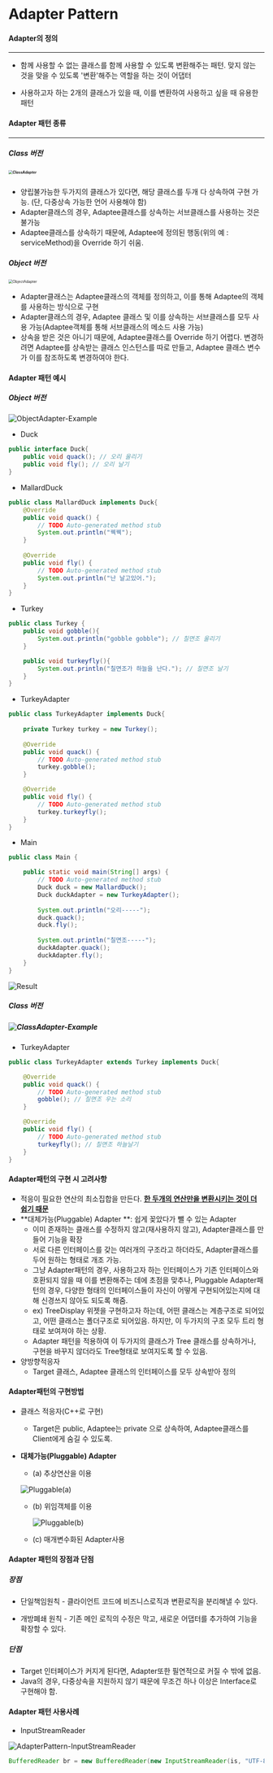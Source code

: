 # Adapter Pattern

#### Adapter의 정의

------

- 함께 사용할 수 없는 클래스를 함께 사용할 수 있도록 변환해주는 패턴. 맞지 않는 것을 맞을 수 있도록 '변환'해주는 역할을 하는 것이 어댑터

- 사용하고자 하는 2개의 클래스가 있을 때, 이를 변환하여 사용하고 싶을 때 유용한 패턴

#### Adapter 패턴 종류

------

##### Class 버전

##### <img src="../../resource/structural-patterns/ClassAdapter.png" alt="ClassAdapter" style="zoom:50%;" />

- 양립불가능한 두가지의 클래스가 있다면, 해당 클래스를 두개 다 상속하여 구현 가능. (단, 다중상속 가능한 언어 사용해야 함)
- Adapter클래스의 경우, Adaptee클래스를 상속하는 서브클래스를 사용하는 것은 불가능
- Adaptee클래스를 상속하기 때문에, Adaptee에 정의된 행동(위의 예 : serviceMethod)을 Override 하기 쉬움.

##### Object 버전

<img src="../../resource/structural-patterns/ObjectAdapter.png" alt="ObjectAdapter" style="zoom:50%;" />

- Adapter클래스는 Adaptee클래스의 객체를 정의하고, 이를 통해 Adaptee의 객체를 사용하는 방식으로 구현
- Adapter클래스의 경우, Adaptee 클래스 및 이를 상속하는 서브클래스를 모두 사용 가능(Adaptee객체를 통해 서브클래스의 메소드 사용 가능)
- 상속을 받은 것은 아니기 때문에, Adaptee클래스를 Override 하기 어렵다. 변경하려면 Adaptee를 상속받는 클래스 인스턴스를 따로 만들고, Adaptee 클래스 변수가 이를 참조하도록 변경하여야 한다.

#### Adapter 패턴 예시

##### Object 버전

![ObjectAdapter-Example](../../resource/structural-patterns/ObjectAdapter-Example.png)

* Duck

```java
public interface Duck{
	public void quack(); // 오리 울리기
	public void fly(); // 오리 날기
}
```

* MallardDuck

```java
public class MallardDuck implements Duck{
	@Override
	public void quack() {
		// TODO Auto-generated method stub
		System.out.println("꿱꿱");
	}
  
	@Override
	public void fly() {
		// TODO Auto-generated method stub
		System.out.println("난 날고있어.");
	}
}
```

* Turkey

```java
public class Turkey {
	public void gobble(){
		System.out.println("gobble gobble"); // 칠면조 울리기
	}

	public void turkeyfly(){
		System.out.println("칠면조가 하늘을 난다."); // 칠면조 날기
	}
}
```

* TurkeyAdapter

```java
public class TurkeyAdapter implements Duck{
	
	private Turkey turkey = new Turkey();
	
	@Override
	public void quack() {
		// TODO Auto-generated method stub
		turkey.gobble();
	}

	@Override
	public void fly() {
		// TODO Auto-generated method stub
		turkey.turkeyfly();
	}
}
```

* Main

```java
public class Main {

	public static void main(String[] args) {
		// TODO Auto-generated method stub
		Duck duck = new MallardDuck();
		Duck duckAdapter = new TurkeyAdapter();
    
		System.out.println("오리-----");
		duck.quack();
		duck.fly();
		
		System.out.println("칠면조-----");
		duckAdapter.quack();
		duckAdapter.fly();
	}
}
```

![Result](../../resource/structural-patterns/Result.png)

##### Class 버전

##### ![ClassAdapter-Example](../../resource/structural-patterns/ClassAdapter-Example.png)

* TurkeyAdapter

```java
public class TurkeyAdapter extends Turkey implements Duck{

	@Override
	public void quack() {
		// TODO Auto-generated method stub
		gobble(); // 칠면조 우는 소리
	}

	@Override
	public void fly() {
		// TODO Auto-generated method stub
		turkeyfly(); // 칠면조 하늘날기
	}
}
```

#### Adapter패턴의 구현 시 고려사항

* 적응이 필요한 연산의 최소집합을 만든다. <u>**한 두개의 연산만을 변환시키는 것이 더 쉽기 때문**</u>
* **대체가능(Pluggable) Adapter **: 쉽게 꽂았다가 뺄 수 있는 Adapter
  * 이미 존재하는 클래스를 수정하지 않고(재사용하지 않고), Adapter클래스를 만들어 기능을 확장
  * 서로 다른 인터페이스를 갖는 여러개의 구조라고 하더라도, Adapter클래스를 두어 원하는 형태로 개조 가능.
  * 그냥 Adapter패턴의 경우, 사용하고자 하는 인터페이스가 기존 인터페이스와 호환되지 않을 때 이를 변환해주는 데에 초점을 맞추나, Pluggable Adapter패턴의 경우, 다양한 형태의 인터페이스들이 자신이 어떻게 구현되어있는지에 대해 신경쓰지 않아도 되도록 해줌.
  * ex) TreeDisplay 위젯을 구현하고자 하는데, 어떤 클래스는 계층구조로 되어있고, 어떤 클래스는 폴더구조로 되어있음. 하지만, 이 두가지의 구조 모두 트리 형태로 보여져야 하는 상황.
  * Adapter 패턴을 적용하여 이 두가지의 클래스가 Tree 클래스를 상속하거나, 구현을 바꾸지 않더라도 Tree형태로 보여지도록 할 수 있음.
* 양방향적응자
  * Target 클래스, Adaptee 클래스의 인터페이스를 모두 상속받아 정의

#### Adapter패턴의 구현방법

* 클래스 적응자(C++로 구현)

  * Target은 public, Adaptee는 private 으로 상속하여, Adaptee클래스를 Client에게 숨길 수 있도록.

* **대체가능(Pluggable) Adapter**

  * (a) 추상연산을 이용

  ![Pluggable(a)](../../resource/structural-patterns/Pluggable(a).png)

  

  * (b) 위임객체를 이용

    ![Pluggable(b)](../../resource/structural-patterns/Pluggable(b).png)

  * (c) 매개변수화된 Adapter사용

#### Adapter 패턴의 장점과 단점

##### 장점

* 단일책임원칙 - 클라이언트 코드에 비즈니스로직과 변환로직을 분리해낼 수 있다.

* 개방폐쇄 원칙 - 기존 메인 로직의 수정은 막고, 새로운 어댑터를 추가하여 기능을 확장할 수 있다.

##### 단점

* Target 인터페이스가 커지게 된다면, Adapter또한 필연적으로 커질 수 밖에 없음.
* Java의 경우, 다중상속을 지원하지 않기 때문에 무조건 하나 이상은 Interface로 구현해야 함.


#### Adapter 패턴 사용사례

* InputStreamReader

![AdapterPattern-InputStreamReader](../../resource/structural-patterns/AdapterPattern-InputStreamReader.png)

```java
BufferedReader br = new BufferedReader(new InputStreamReader(is, "UTF-8"));
```

